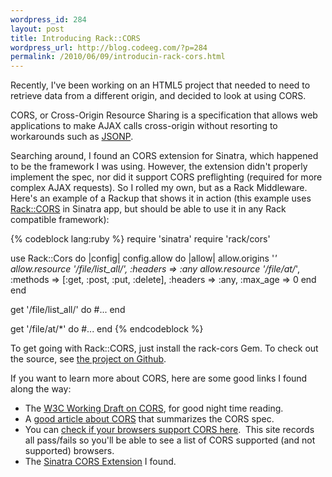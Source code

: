 ```yaml
--- 
wordpress_id: 284
layout: post
title: Introducing Rack::CORS
wordpress_url: http://blog.codeeg.com/?p=284
permalink: /2010/06/09/introducin-rack-cors.html
---
```

Recently, I've been working on an HTML5 project that needed to need to retrieve data from a different origin, and decided to look at using CORS.

CORS, or Cross-Origin Resource Sharing is a specification that allows web applications to make AJAX calls cross-origin without resorting to workarounds such as <a title="Wikipedia write up on JSONP" href="http://en.wikipedia.org/wiki/JSON#JSONP">JSONP</a>.

Searching around, I found an CORS extension for Sinatra, which happened to be the framework I was using.  However, the extension didn't properly implement the spec, nor did it support CORS preflighting (required for more complex AJAX requests).  So I rolled my own, but as a Rack Middleware.  Here's an example of a Rackup that shows it in action (this example uses <a title="Rack::CORS Rubygem" href="http://rubygems.org/gems/rack-cors">Rack::CORS</a> in Sinatra app, but should be able to use it in any Rack compatible framework):

{% codeblock lang:ruby %}
require 'sinatra'
require 'rack/cors'

use Rack::Cors do |config|
  config.allow do |allow|
    allow.origins '*'
    allow.resource '/file/list_all/', :headers =&gt; :any
    allow.resource '/file/at/*',
        :methods =&gt; [:get, :post, :put, :delete],
        :headers =&gt; :any,
        :max_age =&gt; 0
  end
end

get '/file/list_all/' do
  #...
end

get '/file/at/*' do
  #...
end
{% endcodeblock %}

To get going with Rack::CORS, just install the rack-cors Gem.  To check out the source, see <a href="http://github.com/cyu/rack-cors">the project on Github</a>.

If you want to learn more about CORS, here are some good links I found along the way:
<ul>
	<li>The <a title="Cross-Origin Resource Sharing Working Draft" href="http://www.w3.org/TR/access-control/">W3C Working Draft on CORS</a>, for good night time reading.</li>
	<li>A <a title="Cross-domain Ajax with Cross-Origin Resource Sharing" href="http://www.nczonline.net/blog/2010/05/25/cross-domain-ajax-with-cross-origin-resource-sharing/">good article about CORS</a> that summarizes the CORS spec.</li>
	<li>You can <a title="CORS Support Tests" href="http://rdfa.digitalbazaar.com/tests/cors/">check if your browsers support CORS here</a>.  This site records all pass/fails so you'll be able to see a list of CORS supported (and not supported) browsers.</li>
	<li>The <a title="Cross Origin Resource Sharing with Sinatra" href="http://britg.com/2009/12/29/cross-origin-resource-sharing-with-sinatra/">Sinatra CORS Extension</a> I found.</li>
</ul>
